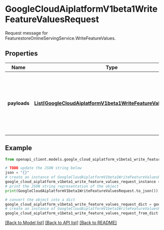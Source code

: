 # GoogleCloudAiplatformV1beta1WriteFeatureValuesRequest

Request message for FeaturestoreOnlineServingService.WriteFeatureValues.

## Properties

Name | Type | Description | Notes
------------ | ------------- | ------------- | -------------
**payloads** | [**List[GoogleCloudAiplatformV1beta1WriteFeatureValuesPayload]**](GoogleCloudAiplatformV1beta1WriteFeatureValuesPayload.md) | Required. The entities to be written. Up to 100,000 feature values can be written across all &#x60;payloads&#x60;. | [optional] 

## Example

```python
from openapi_client.models.google_cloud_aiplatform_v1beta1_write_feature_values_request import GoogleCloudAiplatformV1beta1WriteFeatureValuesRequest

# TODO update the JSON string below
json = "{}"
# create an instance of GoogleCloudAiplatformV1beta1WriteFeatureValuesRequest from a JSON string
google_cloud_aiplatform_v1beta1_write_feature_values_request_instance = GoogleCloudAiplatformV1beta1WriteFeatureValuesRequest.from_json(json)
# print the JSON string representation of the object
print(GoogleCloudAiplatformV1beta1WriteFeatureValuesRequest.to_json())

# convert the object into a dict
google_cloud_aiplatform_v1beta1_write_feature_values_request_dict = google_cloud_aiplatform_v1beta1_write_feature_values_request_instance.to_dict()
# create an instance of GoogleCloudAiplatformV1beta1WriteFeatureValuesRequest from a dict
google_cloud_aiplatform_v1beta1_write_feature_values_request_from_dict = GoogleCloudAiplatformV1beta1WriteFeatureValuesRequest.from_dict(google_cloud_aiplatform_v1beta1_write_feature_values_request_dict)
```
[[Back to Model list]](../README.md#documentation-for-models) [[Back to API list]](../README.md#documentation-for-api-endpoints) [[Back to README]](../README.md)


